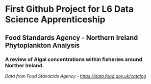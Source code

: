 # First Github Project for L6 Data Science Apprenticeship
## Food Standards Agency - Northern Ireland Phytoplankton Analysis
### A review of Algal concentrations within fisheries around Norther Ireland. 
*Data from Food Standards Agency - https://data.food.gov.uk/catalog*


